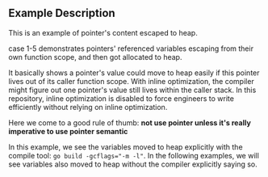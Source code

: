 ## Example Description

This is an example of pointer's content escaped to heap.

case 1-5 demonstrates pointers' referenced variables escaping from their own function scope, and then got allocated to heap.

It basically shows a pointer's value could move to heap easily if this pointer lives out of its caller function scope. With inline optimization, the compiler might figure out one pointer's value still lives within the caller stack. In this repository, inline optimization is disabled to force engineers to write efficiently without relying on inline optimization.

Here we come to a good rule of thumb: <b>not use pointer unless it's really imperative to use pointer semantic</b>

In this example, we see the variables moved to heap explicitly with the compile tool: `go build -gcflags="-m -l"`. In the following examples, we will see variables also moved to heap without the compiler explicitly saying so.
